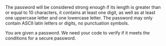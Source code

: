 The password will be considered strong enough if its length is greater than or equal to 10 characters,
it contains at least one digit, as well as at least one uppercase letter and one lowercase letter.
The password may only contain ASCII latin letters or digits, no punctuation symbols.

You are given a password. We need your code to verify if it meets the conditions for a secure password.
